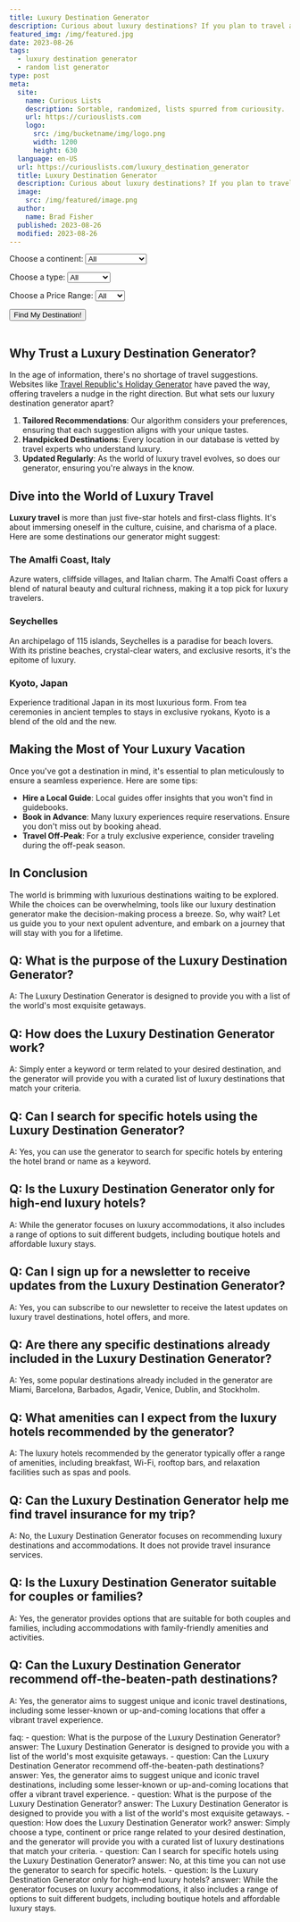 ```yaml
---
title: Luxury Destination Generator
description: Curious about luxury destinations? If you plan to travel and like boutique hotel destinations... Use our destination generator list and pick a place.
featured_img: /img/featured.jpg
date: 2023-08-26
tags:
  - luxury destination generator
  - random list generator
type: post
meta:
  site:
    name: Curious Lists
    description: Sortable, randomized, lists spurred from curiousity.
    url: https://curiouslists.com
    logo:
      src: /img/bucketname/img/logo.png
      width: 1200
      height: 630
  language: en-US
  url: https://curiouslists.com/luxury_destination_generator
  title: Luxury Destination Generator
  description: Curious about luxury destinations? If you plan to travel and like boutique hotel destinations... Use our destination generator list and pick a place.
  image:
    src: /img/featured/image.png
  author:
    name: Brad Fisher
  published: 2023-08-26
  modified: 2023-08-26
---
```


<label for="continent">Choose a continent:</label>
<select id="continent">
    <option value="all">All</option>
    <option value="North America">North America</option>
    <option value="Europe">Europe</option>
    <option value="Asia">Asia</option>
    <option value="Oceania">Oceania</option>
    <option value="Africa">Africa</option>
    <option value="South America">South America</option>
    <!-- Add other continents here -->
</select>

<label for="type">Choose a type:</label>
<select id="type">
    <option value="all">All</option>
    <option value="Beach">Beach</option>
    <option value="Mountain">Mountain</option>
    <option value="City">City</option>
    <option value="Nature">Nature</option>
    <option value="Safari">Safari</option>
    <option value="Desert">Desert</option>
    <option value="Historic">Historic</option>
    <!-- Add other types here -->
</select>

<label for="priceRange">Choose a Price Range:</label>
<select id="priceRange">
    <option value="all">All</option>
    <option value="$$$$">$$$$</option>
    <option value="$$$-$$$$">$$$-$$$$</option>
</select>

<button onclick="generateDestinations()">Find My Destination!</button>
<table class="results" id="results">

</table>


<script>
    const destinations = [
    {
        name: "St. Barts",
        continent: "North America",
        type: "Beach",
        activities: "Diving, Yachting, Shopping",
        priceRange: "$$$$"
    },
    {name: "St. Barts", continent: "North America", type: "Beach", activities: "Diving, Yachting, Shopping", priceRange: "$$$$"},
    {
        name: "St. Moritz",
        continent: "Europe",
        type: "Mountain",
        activities: "Skiing, Snowboarding, Gourmet Dining",
        priceRange: "$$$$"
    },
    {
        name: "Dubai",
        continent: "Asia",
        type: "City",
        activities: "Shopping, Skydiving, Desert Safaris",
        priceRange: "$$$-$$$$"
    },
    {
        name: "Bora Bora",
        continent: "Oceania",
        type: "Beach",
        activities: "Diving, Overwater Bungalows, Spa Treatments",
        priceRange: "$$$$"
    },
    {
        name: "Aspen",
        continent: "North America",
        type: "Mountain",
        activities: "Skiing, Snowboarding, Luxury Shopping",
        priceRange: "$$$$"
    },
    {
        name: "Santorini",
        continent: "Europe",
        type: "Beach",
        activities: "Wine Tasting, Sunset Viewing, Archaeological Tours",
        priceRange: "$$$-$$$$"
    },
    {
        name: "Tokyo",
        continent: "Asia",
        type: "City",
        activities: "Shopping, Gourmet Dining, Cultural Exploration",
        priceRange: "$$$-$$$$"
    },
    {
        name: "Maldives",
        continent: "Asia",
        type: "Beach",
        activities: "Snorkeling, Overwater Bungalows, Spa",
        priceRange: "$$$$"
    },
    {
        name: "Paris",
        continent: "Europe",
        type: "City",
        activities: "Shopping, Gourmet Dining, Museums",
        priceRange: "$$$-$$$$"
    },
    {
        name: "Banff",
        continent: "North America",
        type: "Mountain",
        activities: "Hiking, Skiing, Wildlife Viewing",
        priceRange: "$$$-$$$$"
    },
    {
        name: "Monaco",
        continent: "Europe",
        type: "City",
        activities: "Casino, Yachting, F1 Racing",
        priceRange: "$$$$"
    },
    {
        name: "Seychelles",
        continent: "Africa",
        type: "Beach",
        activities: "Diving, Island Hopping, Nature Reserves",
        priceRange: "$$$$"
    },
    {
        name: "Courchevel",
        continent: "Europe",
        type: "Mountain",
        activities: "Skiing, Snowboarding, Gourmet Dining",
        priceRange: "$$$$"
    },
    {
        name: "Venice",
        continent: "Europe",
        type: "City",
        activities: "Gondola Rides, Historical Sites, Festivals",
        priceRange: "$$$-$$$$"
    },
    {
        name: "Beverly Hills",
        continent: "North America",
        type: "City",
        activities: "Luxury Shopping, Celebrity Sightings",
        priceRange: "$$$$"
    },
    {
        name: "Ibiza",
        continent: "Europe",
        type: "Beach",
        activities: "Nightclubs, Beach Parties, Water Sports",
        priceRange: "$$$-$$$$"
    },
    {
        name: "Marrakech",
        continent: "Africa",
        type: "City",
        activities: "Historical Sites, Markets, Luxury Spas",
        priceRange: "$$$-$$$$"
    },
    {
        name: "Bali",
        continent: "Asia",
        type: "Beach",
        activities: "Yoga Retreats, Surfing, Temples",
        priceRange: "$$$-$$$$"
    },
    {
        name: "London",
        continent: "Europe",
        type: "City",
        activities: "Theatre, Shopping, Historical Sites",
        priceRange: "$$$-$$$$"
    },
    {
        name: "Amalfi Coast",
        continent: "Europe",
        type: "Beach",
        activities: "Coastal Drives, Gourmet Dining, Beaches",
        priceRange: "$$$$"
    },
    {
        name: "Cape Town",
        continent: "Africa",
        type: "City",
        activities: "Beaches, Wineries, Nature Reserves",
        priceRange: "$$$-$$$$"
    },
    {
        name: "Zermatt",
        continent: "Europe",
        type: "Mountain",
        activities: "Skiing, Hiking, Matterhorn Views",
        priceRange: "$$$$"
    },
    {
        name: "Malibu",
        continent: "North America",
        type: "Beach",
        activities: "Surfing, Luxury Villas, Wine Tasting",
        priceRange: "$$$$"
    },
    {
        name: "Kyoto",
        continent: "Asia",
        type: "City",
        activities: "Temples, Traditional Inns, Gardens",
        priceRange: "$$$-$$$$"
    },
    {
        name: "Mykonos",
        continent: "Europe",
        type: "Beach",
        activities: "Nightlife, Beaches, Historical Sites",
        priceRange: "$$$-$$$$"
    },
    {
        name: "Lake Como",
        continent: "Europe",
        type: "Beach",
        activities: "Villas, Boating, Gourmet Dining",
        priceRange: "$$$$"
    },
    {
        name: "Vienna",
        continent: "Europe",
        type: "City",
        activities: "Opera, Museums, Historical Sites",
        priceRange: "$$$-$$$$"
    },
    {
        name: "Whistler",
        continent: "North America",
        type: "Mountain",
        activities: "Skiing, Snowboarding, Mountain Biking",
        priceRange: "$$$-$$$$"
    },
    {
        name: "Singapore",
        continent: "Asia",
        type: "City",
        activities: "Shopping, Fine Dining, Gardens",
        priceRange: "$$$-$$$$"
    },
    {
        name: "Positano",
        continent: "Europe",
        type: "Beach",
        activities: "Cliffside Views, Beaches, Italian Dining",
        priceRange: "$$$$"
    },
    {
        name: "Reykjavik",
        continent: "Europe",
        type: "City",
        activities: "Northern Lights, Geothermal Spas, Nature",
        priceRange: "$$$-$$$$"
    },
    {
        name: "Maui",
        continent: "North America",
        type: "Beach",
        activities: "Beaches, Volcanoes, Water Sports",
        priceRange: "$$$-$$$$"
    },
    {
        name: "Côte d'Azur",
        continent: "Europe",
        type: "Beach",
        activities: "Beaches, Film Festival, Yachting",
        priceRange: "$$$$"
    },
    {
        name: "Hong Kong",
        continent: "Asia",
        type: "City",
        activities: "Shopping, Fine Dining, Harbor Views",
        priceRange: "$$$-$$$$"
    },
    {
        name: "Tuscany",
        continent: "Europe",
        type: "City",
        activities: "Wineries, Countryside, Art",
        priceRange: "$$$-$$$$"
    },
    {
        name: "Los Cabos",
        continent: "North America",
        type: "Beach",
        activities: "Beach Resorts, Golfing, Whale Watching",
        priceRange: "$$$-$$$$"
    },
    {
        name: "Prague",
        continent: "Europe",
        type: "City",
        activities: "Castles, Historical Sites, River Cruises",
        priceRange: "$$$-$$$$"
    },
    {
        name: "Fiji",
        continent: "Oceania",
        type: "Beach",
        activities: "Coral Reefs, Luxury Resorts, Culture",
        priceRange: "$$$$"
    },
    {
        name: "New York City",
        continent: "North America",
        type: "City",
        activities: "Broadway, Shopping, Fine Dining",
        priceRange: "$$$-$$$$"
    },
    {
        name: "Cinque Terre",
        continent: "Europe",
        type: "Beach",
        activities: "Hiking, Coastal Views, Italian Cuisine",
        priceRange: "$$$-$$$$"
    },
    {
        name: "Sydney",
        continent: "Oceania",
        type: "City",
        activities: "Opera House, Beaches, Harbor",
        priceRange: "$$$-$$$$"
    },
    {
        name: "Napa Valley",
        continent: "North America",
        type: "City",
        activities: "Wineries, Gourmet Dining, Spa Retreats",
        priceRange: "$$$-$$$$"
    },
    {
        name: "Rome",
        continent: "Europe",
        type: "City",
        activities: "Historical Sites, Italian Cuisine, Shopping",
        priceRange: "$$$-$$$$"
    },
    {
        name: "Turks and Caicos",
        continent: "North America",
        type: "Beach",
        activities: "Coral Reefs, Beach Resorts, Diving",
        priceRange: "$$$$"
    },
    {
        name: "Barcelona",
        continent: "Europe",
        type: "City",
        activities: "Architecture, Beaches, Nightlife",
        priceRange: "$$$-$$$$"
    },
    {
        name: "Phuket",
        continent: "Asia",
        type: "Beach",
        activities: "Beach Resorts, Thai Cuisine, Islands",
        priceRange: "$$$-$$$$"
    },
    {
        name: "Las Vegas",
        continent: "North America",
        type: "City",
        activities: "Casinos, Shows, Fine Dining",
        priceRange: "$$$-$$$$"
    },
    {
        name: "Santorini",
        continent: "Europe",
        type: "Beach",
        activities: "Cliffside Views, Sunsets, Greek Cuisine",
        priceRange: "$$$-$$$$"
    },
    {
        name: "Rio de Janeiro",
        continent: "South America",
        type: "Beach",
        activities: "Beaches, Carnival, Landmarks",
        priceRange: "$$$-$$$$"
    },
    {
        name: "Milan",
        continent: "Europe",
        type: "City",
        activities: "Fashion, Design, Italian Cuisine",
        priceRange: "$$$-$$$$"
    },
    {
        name: "Tahiti",
        continent: "Oceania",
        type: "Beach",
        activities: "Overwater Bungalows, Diving, Culture",
        priceRange: "$$$$"
    },
    {
        name: "Moscow",
        continent: "Europe",
        type: "City",
        activities: "Historical Sites, Ballet, Luxury Shopping",
        priceRange: "$$$-$$$$"
    },
    {
        name: "Costa Smeralda",
        continent: "Europe",
        type: "Beach",
        activities: "Beaches, Yachting, Italian Dining",
        priceRange: "$$$$"
    },
    {
        name: "Buenos Aires",
        continent: "South America",
        type: "City",
        activities: "Tango, Fine Dining, Architecture",
        priceRange: "$$$-$$$$"
    },
    {
        name: "Queenstown",
        continent: "Oceania",
        type: "Mountain",
        activities: "Adventure Sports, Skiing, Lakes",
        priceRange: "$$$-$$$$"
    },
    {
        name: "Marrakech",
        continent: "Africa",
        type: "City",
        activities: "Markets, Palaces, Moroccan Cuisine",
        priceRange: "$$$-$$$$"
    },
    {
        name: "Jaipur",
        continent: "Asia",
        type: "City",
        activities: "Palaces, Festivals, Indian Cuisine",
        priceRange: "$$$-$$$$"
    },
    {
        name: "Zurich",
        continent: "Europe",
        type: "City",
        activities: "Banking, Swiss Cuisine, Lake Activities",
        priceRange: "$$$-$$$$"
    },
    {
        name: "Vancouver",
        continent: "North America",
        type: "City",
        activities: "Outdoor Activities, Fine Dining, Ocean",
        priceRange: "$$$-$$$$"
    },
    {
        name: "Florence",
        continent: "Europe",
        type: "",
        activities: "",
        priceRange: ""
    },
    {
        name: "Florence",
        continent: "Europe",
        type: "City",
        activities: "Renaissance Art, Tuscan Cuisine, Wine Tours",
        priceRange: "$$$-$$$$"
    },
    {
        name: "Bahamas",
        continent: "North America",
        type: "Beach",
        activities: "Diving, Beach Resorts, Fishing",
        priceRange: "$$$-$$$$"
    },
    {
        name: "Edinburgh",
        continent: "Europe",
        type: "City",
        activities: "Castles, Festivals, Scottish Cuisine",
        priceRange: "$$$-$$$$"
    },
    {
        name: "Bruges",
        continent: "Europe",
        type: "City",
        activities: "Canals, Medieval Architecture, Chocolate",
        priceRange: "$$$-$$$$"
    },
    {
        name: "Anguilla",
        continent: "North America",
        type: "Beach",
        activities: "Beaches, Music Festivals, Water Sports",
        priceRange: "$$$$"
    },
    {
        name: "Berlin",
        continent: "Europe",
        type: "City",
        activities: "History, Nightlife, Art Galleries",
        priceRange: "$$$-$$$$"
    },
    {
        name: "Hvar",
        continent: "Europe",
        type: "Beach",
        activities: "Nightlife, Historic Sites, Lavender Fields",
        priceRange: "$$$-$$$$"
    },
    {
        name: "Jackson Hole",
        continent: "North America",
        type: "Mountain",
        activities: "Skiing, Wildlife, National Parks",
        priceRange: "$$$-$$$$"
    },
    {
        name: "Porto",
        continent: "Europe",
        type: "City",
        activities: "Wine Cellars, River Cruises, Historic Sites",
        priceRange: "$$$-$$$$"
    },
    {
        name: "Necker Island",
        continent: "North America",
        type: "Beach",
        activities: "Private Island, Water Sports, Relaxation",
        priceRange: "$$$$"
    },
    {
        name: "Amsterdam",
        continent: "Europe",
        type: "City",
        activities: "Canals, Museums, Tulip Gardens",
        priceRange: "$$$-$$$$"
    },
    {
        name: "Mauritius",
        continent: "Africa",
        type: "Beach",
        activities: "Water Sports, Nature Parks, Golf",
        priceRange: "$$$-$$$$"
    },
    {
        name: "Telluride",
        continent: "North America",
        type: "Mountain",
        activities: "Skiing, Festivals, Mountain Biking",
        priceRange: "$$$-$$$$"
    },
    {
        name: "Lisbon",
        continent: "Europe",
        type: "City",
        activities: "Historic Sites, Nightlife, Portuguese Cuisine",
        priceRange: "$$$-$$$$"
    },
    {
        name: "Capri",
        continent: "Europe",
        type: "Beach",
        activities: "Blue Grotto, Luxury Shopping, Cliffside Views",
        priceRange: "$$$$"
    },
    {
        name: "Bangkok",
        continent: "Asia",
        type: "City",
        activities: "Temples, Street Food, Luxury Shopping",
        priceRange: "$$$-$$$$"
    },
    {
        name: "Antigua",
        continent: "North America",
        type: "Beach",
        activities: "Sailing, Historic Sites, Beaches",
        priceRange: "$$$-$$$$"
    },
    {
        name: "Vienna",
        continent: "Europe",
        type: "City",
        activities: "Opera, Museums, Coffeehouses",
        priceRange: "$$$-$$$$"
    },
    {
        name: "Maldives",
        continent: "Asia",
        type: "Beach",
        activities: "Overwater Bungalows, Diving, Spa Retreats",
        priceRange: "$$$$"
    },
    {
        name: "Istanbul",
        continent: "Europe/Asia",
        type: "City",
        activities: "Bazaars, Historic Sites, Turkish Cuisine",
        priceRange: "$$$-$$$$"
    },
    {
        name: "Santorini",
        continent: "Europe",
        type: "Beach",
        activities: "Sunsets, Volcanic Beaches, Wine Tasting",
        priceRange: "$$$-$$$$"
    },
    {
        name: "Copenhagen",
        continent: "Europe",
        type: "City",
        activities: "Design, Gourmet Cuisine, Historic Palaces",
        priceRange: "$$$-$$$$"
    },
    {
        name: "Punta Cana",
        continent: "North America",
        type: "Beach",
        activities: "Beach Resorts, Golf, Water Sports",
        priceRange: "$$$-$$$$"
    },
    {
        name: "Nice",
        continent: "Europe",
        type: "Beach",
        activities: "Promenade, French Riviera, Art Museums",
        priceRange: "$$$-$$$$"
    },
    {
        name: "Kruger National Park",
        continent: "Africa",
        type: "Safari",
        activities: "Wildlife Viewing, Luxury Lodges, Nature",
        priceRange: "$$$$"
    },
    {
        name: "Madrid",
        continent: "Europe",
        type: "City",
        activities: "Art Museums, Spanish Cuisine, Historic Sites",
        priceRange: "$$$-$$$$"
    },
    {
        name: "Buzios",
        continent: "South America",
        type: "Beach",
        activities: "Beaches, Nightlife, Water Sports",
        priceRange: "$$$-$$$$"
    },
    {
        name: "Helsinki",
        continent: "Europe",
        type: "City",
        activities: "Design, Archipelago, Finnish Saunas",
        priceRange: "$$$-$$$$"
    },
    {
        name: "Goa",
        continent: "Asia",
        type: "Beach",
        activities: "Beach Parties, Portuguese Heritage, Water Sports",
        priceRange: "$$$-$$$$"
    },
    {
        name: "Oslo",
        continent: "Europe",
        type: "City",
        activities: "Museums, Modern Architecture, Seafood",
        priceRange: "$$$-$$$$"
    },
    {
        name: "Montreal",
        continent: "North America",
        type: "City",
        activities: "Festivals, French Cuisine, Historic Sites",
        priceRange: "$$$-$$$$"
    },
    {
        name: "Dubrovnik",
        continent: "Europe",
        type: "Beach",
        activities: "Historic Walls, Adriatic Sea, Game of Thrones Tours",
        priceRange: "$$$-$$$$"
    },
    {
        name: "Galapagos Islands",
        continent: "South America",
        type: "Nature",
        activities: "Wildlife Viewing, Cruises, Diving",
        priceRange: "$$$$"
    },
    {
        name: "Stockholm",
        continent: "Europe",
        type: "City",
        activities: "Archipelago, Design, Museums",
        priceRange: "$$$-$$$$"
    },
    {
        name: "Agra",
        continent: "Asia",
        type: "City",
        activities: "Taj Mahal, Mughal Heritage, Luxury Resorts",
        priceRange: "$$$-$$$$"
    },
    {
        name: "Budapest",
        continent: "Europe",
        type: "City",
        activities: "Thermal Baths, River Cruises, Historic Sites",
        priceRange: "$$$-$$$$"
    },
    {
        name: "Marrakech",
        continent: "Africa",
        type: "City",
        activities: "Souks, Riads, Atlas Mountains",
        priceRange: "$$$-$$$$"
    },
    {
        name: "Ravello",
        continent: "Europe",
        type: "Beach",
        activities: "Cliffside Views, Gardens, Concerts",
        priceRange: "$$$$"
    },
    {
        name: "Athens",
        continent: "Europe",
        type: "City",
        activities: "Acropolis, Greek Cuisine, Islands",
        priceRange: "$$$-$$$$"
    },
    {
        name: "Tahiti",
        continent: "Oceania",
        type: "Beach",
        activities: "Overwater Bungalows, Surfing, French Polynesian Culture",
        priceRange: "$$$$"
    },
    {
        name: "Beirut",
        continent: "Asia",
        type: "City",
        activities: "Nightlife, Mediterranean Cuisine, History",
        priceRange: "$$$-$$$$"
    },
    {
        name: "Sardinia",
        continent: "Europe",
        type: "Beach",
        activities: "Beaches, Italian Cuisine, Yachting",
        priceRange: "$$$-$$$$"
    },
    {
        name: "Quebec City",
        continent: "North America",
        type: "City",
        activities: "Historic Sites, French Culture, Festivals",
        priceRange: "$$$-$$$$"
    },
    {
        name: "Petra",
        continent: "Asia",
        type: "Historic",
        activities: "Ancient Ruins, Desert Landscapes, Archaeology",
        priceRange: "$$$-$$$$"
    },
    {
        name: "Geneva",
        continent: "Europe",
        type: "City",
        activities: "Lake Geneva, Luxury Shopping, International Organizations",
        priceRange: "$$$-$$$$"
    },
    {
        name: "Yosemite",
        continent: "North America",
        type: "Nature",
        activities: "Hiking, Waterfalls, Luxury Lodges",
        priceRange: "$$$-$$$$"
    },
    {
        name: "Shanghai",
        continent: "Asia",
        type: "City",
        activities: "Skyline, Shopping, Chinese Cuisine",
        priceRange: "$$$-$$$$"
    },
    {
        name: "Corsica",
        continent: "Europe",
        type: "Beach",
        activities: "Hiking, French Cuisine, Beaches",
        priceRange: "$$$-$$$$"
    },
    {
        name: "Cairo",
        continent: "Africa",
        type: "City",
        activities: "Pyramids, Nile River, Egyptian Museum",
        priceRange: "$$$-$$$$"
    },
    {
        name: "Grand Canyon",
        continent: "North America",
        type: "Nature",
        activities: "Hiking, Rafting, Helicopter Tours",
        priceRange: "$$$-$$$$"
    },
    {
        name: "Chiang Mai",
        continent: "Asia",
        type: "City",
        activities: "Temples, Night Markets, Elephant Sanctuaries",
        priceRange: "$$$-$$$$"
    },
    {
        name: "Lake Tahoe",
        continent: "North America",
        type: "Mountain",
        activities: "Skiing, Beaches, Casinos",
        priceRange: "$$$-$$$$"
    },
    {
        name: "Lucerne",
        continent: "Europe",
        type: "City",
        activities: "Lake Cruises, Swiss Alps, Historic Bridges",
        priceRange: "$$$-$$$$"
    },
    {
        name: "Santorini",
        continent: "Europe",
        type: "Beach",
        activities: "Caldera Views, Wineries, Sunsets",
        priceRange: "$$$-$$$$"
    },
    {
        name: "Melbourne",
        continent: "Oceania",
        type: "City",
        activities: "Art Alleys, Coffee Culture, Beaches",
        priceRange: "$$$-$$$$"
    },
    {
        name: "Udaipur",
        continent: "Asia",
        type: "City",
        activities: "Palaces, Lakes, Luxury Resorts",
        priceRange: "$$$-$$$$"
    },
    {
        name: "Casablanca",
        continent: "Africa",
        type: "City",
        activities: "Historic Mosques, Beaches, Markets",
        priceRange: "$$$-$$$$"
    },
    {
        name: "Lake Bled",
        continent: "Europe",
        type: "Nature",
        activities: "Castle, Island Church, Rowing",
        priceRange: "$$$-$$$$"
    },
    {
        name: "Jerusalem",
        continent: "Asia",
        type: "City",
        activities: "Religious Sites, Museums, Markets",
        priceRange: "$$$-$$$$"
    },
    {
        name: "Serengeti",
        continent: "Africa",
        type: "Safari",
        activities: "Wildlife Safaris, Balloon Rides, Maasai Culture",
        priceRange: "$$$$"
    },
    {
        name: "Brunei",
        continent: "Asia",
        type: "City",
        activities: "Mosques, Water Villages, Rainforests",
        priceRange: "$$$-$$$$"
    },
    {
        name: "Salzburg",
        continent: "Europe",
        type: "City",
        activities: "Mozart's Birthplace, Festivals, Castles",
        priceRange: "$$$-$$$$"
    },
    {
        name: "Playa del Carmen",
        continent: "North America",
        type: "Beach",
        activities: "Beaches, Nightlife, Mayan Ruins",
        priceRange: "$$$-$$$$"
    },
    {
        name: "Ljubljana",
        continent: "Europe",
        type: "City",
        activities: "Riverfront Cafes, Castle, Festivals",
        priceRange: "$$$-$$$$"
    },
    {
        name: "Belize Barrier Reef",
        continent: "North America",
        type: "Beach",
        activities: "Diving, Snorkeling, Island Resorts",
        priceRange: "$$$-$$$$"
    },
    {
        name: "Krakow",
        continent: "Europe",
        type: "City",
        activities: "Historic Sites, Polish Cuisine, Music",
        priceRange: "$$$-$$$$"
    },
    {
        name: "Borneo",
        continent: "Asia",
        type: "Nature",
        activities: "Rainforests, Orangutans, Diving",
        priceRange: "$$$-$$$$"
    },
    {
        name: "Cartagena",
        continent: "South America",
        type: "City",
        activities: "Colonial Architecture, Beaches, Festivals",
        priceRange: "$$$-$$$$"
    },
    {
        name: "Interlaken",
        continent: "Europe",
        type: "Mountain",
        activities: "Adventure Sports, Lakes, Swiss Alps",
        priceRange: "$$$-$$$$"
    },
    {
        name: "Cappadocia",
        continent: "Asia",
        type: "Nature",
        activities: "Hot Air Ballooning, Underground Cities, Hiking",
        priceRange: "$$$-$$$$"
    },
    {
        name: "Jordan Dead Sea",
        continent: "Asia",
        type: "Beach",
        activities: "Mud Baths, Floating, Spa Resorts",
        priceRange: "$$$-$$$$"
    },
    {
        name: "Galway",
        continent: "Europe",
        type: "City",
        activities: "Music Festivals, Irish Culture, Coastal Views",
        priceRange: "$$$-$$$$"
    },
    {
        name: "Tulum",
        continent: "North America",
        type: "Beach",
        activities: "Mayan Ruins, Beach Resorts, Cenotes",
        priceRange: "$$$-$$$$"
    },
    {
        name: "Dubrovnik",
        continent: "Europe",
        type: "City",
        activities: "Medieval Walls, Adriatic Sea, Historic Sites",
        priceRange: "$$$-$$$$"
    },
    {
        name: "Kyoto",
        continent: "Asia",
        type: "City",
        activities: "Temples, Geishas, Traditional Inns",
        priceRange: "$$$-$$$$"
    },
    {
        name: "Cinque Terre",
        continent: "Europe",
        type: "Beach",
        activities: "Coastal Villages, Hiking, Italian Cuisine",
        priceRange: "$$$-$$$$"
    },
    {
        name: "Andaman Islands",
        continent: "Asia",
        type: "Beach",
        activities: "Coral Reefs, Beaches, Water Sports",
        priceRange: "$$$-$$$$"
    },
    {
        name: "Reykjavik",
        continent: "Europe",
        type: "City",
        activities: "Geothermal Pools, Northern Lights, Whales",
        priceRange: "$$$-$$$$"
    },
    {
        name: "Machu Picchu",
        continent: "South America",
        type: "Historic",
        activities: "Incan Ruins, Hiking, Sacred Valley",
        priceRange: "$$$-$$$$"
    },
    {
        name: "Tromsø",
        continent: "Europe",
        type: "City",
        activities: "Northern Lights, Midnight Sun, Fjords",
        priceRange: "$$$-$$$$"
    },
    {
        name: "Riga",
        continent: "Europe",
        type: "City",
        activities: "Art Nouveau, History, Baltic Culture",
        priceRange: "$$$-$$$$"
    },
    {
        name: "Bora Bora",
        continent: "Oceania",
        type: "Beach",
        activities: "Overwater Bungalows, Lagoons, Diving",
        priceRange: "$$$$"
    },
    {
        name: "Tallinn",
        continent: "Europe",
        type: "City",
        activities: "Medieval Old Town, Festivals, Baltic Sea",
        priceRange: "$$$-$$$$"
    },
    {
        name: "Havana",
        continent: "North America",
        type: "City",
        activities: "Vintage Cars, Salsa, Historic Architecture",
        priceRange: "$$$-$$$$"
    },
    {
        name: "Victoria Falls",
        continent: "Africa",
        type: "Nature",
        activities: "Waterfalls, Rafting, Wildlife Safaris",
        priceRange: "$$$-$$$$"
    },
    {
        name: "Split",
        continent: "Europe",
        type: "City",
        activities: "Roman Ruins, Adriatic Sea, Islands",
        priceRange: "$$$-$$$$"
    },
    {
        name: "San Sebastian",
        continent: "Europe",
        type: "Beach",
        activities: "Gourmet Dining, Beaches, Film Festival",
        priceRange: "$$$-$$$$"
    },
    {
        name: "Montenegro Coast",
        continent: "Europe",
        type: "Beach",
        activities: "Medieval Towns, Adriatic Sea, Mountains",
        priceRange: "$$$-$$$$"
    },
    {
        name: "Vilnius",
        continent: "Europe",
        type: "City",
        activities: "Baroque Architecture, Festivals, Baltic Culture",
        priceRange: "$$$-$$$$"
    },
    {
        name: "Giza",
        continent: "Africa",
        type: "Historic",
        activities: "Pyramids, Sphinx, Nile River Cruises",
        priceRange: "$$$-$$$$"
    },
    {
        name: "Zakynthos",
        continent: "Europe",
        type: "Beach",
        activities: "Shipwreck Beach, Turtles, Caves",
        priceRange: "$$$-$$$$"
    },
    {
        name: "Da Nang",
        continent: "Asia",
        type: "Beach",
        activities: "Marble Mountains, Beaches, Golf",
        priceRange: "$$$-$$$$"
    },
    {
        name: "Porto Cervo",
        continent: "Europe",
        type: "Beach",
        activities: "Luxury Resorts, Yachting, Italian Cuisine",
        priceRange: "$$$$"
    },
    {
        name: "Nha Trang",
        continent: "Asia",
        type: "Beach",
        activities: "Diving, Islands, Spa Resorts",
        priceRange: "$$$-$$$$"
    },
    {
        name: "Valletta",
        continent: "Europe",
        type: "City",
        activities: "Historic Sites, Mediterranean Harbor, Festivals",
        priceRange: "$$$-$$$$"
    },
    {
        name: "Bodrum",
        continent: "Asia",
        type: "Beach",
        activities: "Ancient Ruins, Nightlife, Turkish Riviera",
        priceRange: "$$$-$$$$"
    },
    {
        name: "Chamonix",
        continent: "Europe",
        type: "Mountain",
        activities: "Skiing, Mountaineering, Alpine Views",
        priceRange: "$$$-$$$$"
    },
    {
        name: "Marrakech",
        continent: "Africa",
        type: "City",
        activities: "Souks, Palaces, Desert Tours",
        priceRange: "$$$-$$$$"
    },
    {
        name: "Rhodes",
        continent: "Europe",
        type: "Beach",
        activities: "Medieval Town, Beaches, Greek Cuisine",
        priceRange: "$$$-$$$$"
    },
    {
        name: "Siem Reap",
        continent: "Asia",
        type: "Historic",
        activities: "Angkor Wat, Night Markets, Floating Villages",
        priceRange: "$$$-$$$$"
    },
    {
        name: "Santorini",
        continent: "Europe",
        type: "Beach",
        activities: "Caldera Views, Wine Tours, Ancient Ruins",
        priceRange: "$$$-$$$$"
    },
    {
        name: "Whitsunday Islands",
        continent: "Oceania",
        type: "Beach",
        activities: "Sailing, White Sand Beaches, Coral Reefs",
        priceRange: "$$$-$$$$"
    },
    {
        name: "Warsaw",
        continent: "Europe",
        type: "City",
        activities: "Historic Sites, Museums, Polish Cuisine",
        priceRange: "$$$-$$$$"
    },
    {
        name: "Scottsdale",
        continent: "North America",
        type: "Desert",
        activities: "Golf, Luxury Spas, Art Galleries",
        priceRange: "$$$-$$$$"
    },
    {
        name: "Kyoto",
        continent: "Asia",
        type: "City",
        activities: "Temples, Traditional Tea Houses, Gardens",
        priceRange: "$$$-$$$$"
    },
    {
        name: "Plitvice Lakes",
        continent: "Europe",
        type: "Nature",
        activities: "Waterfalls, Lakes, Hiking",
        priceRange: "$$$-$$$$"
    },
    {
        name: "Cancun",
        continent: "North America",
        type: "Beach",
        activities: "Beach Resorts, Mayan Ruins, Nightlife",
        priceRange: "$$$-$$$$"
    },
    {
        name: "Dubrovnik",
        continent: "Europe",
        type: "City",
        activities: "Medieval Walls, Adriatic Views, Historic Old Town",
        priceRange: "$$$-$$$$"
    },
    {
        name: "Maldives",
        continent: "Asia",
        type: "Beach",
        activities: "Overwater Bungalows, Diving, Private Islands",
        priceRange: "$$$$"
    },
    {
        name: "Quebec City",
        continent: "North America",
        type: "City",
        activities: "French Heritage, Festivals, Historic Old Town",
        priceRange: "$$$-$$$$"
    },
    {
        name: "Sorrento",
        continent: "Europe",
        type: "Beach",
        activities: "Cliffside Views, Italian Cuisine, Limoncello",
        priceRange: "$$$-$$$$"
    },
    {
        name: "Ho Chi Minh City",
        continent: "Asia",
        type: "City",
        activities: "Markets, Historic Sites, Vietnamese Cuisine",
        priceRange: "$$$-$$$$"
    },
    {
        name: "Taormina",
        continent: "Europe",
        type: "Beach",
        activities: "Ancient Theatre, Sicilian Cuisine, Mount Etna Views",
        priceRange: "$$$-$$$$"
    },
    {
        name: "Nairobi",
        continent: "Africa",
        type: "City",
        activities: "Wildlife Parks, Cultural Centers, Shopping",
        priceRange: "$$$-$$$$"
    },
    {
        name: "Prague",
        continent: "Europe",
        type: "City",
        activities: "Castles, Historic Bridges, Czech Beer",
        priceRange: "$$$-$$$$"
    },
    {
        name: "Moorea",
        continent: "Oceania",
        type: "Beach",
        activities: "Lagoons, Overwater Bungalows, Diving",
        priceRange: "$$$-$$$$"
    },
    {
        name: "Oslo",
        continent: "Europe",
        type: "City",
        activities: "Museums, Modern Architecture, Seafood",
        priceRange: "$$$-$$$$"
    },
    {
        name: "Cusco",
        continent: "South America",
        type: "Historic",
        activities: "Incan Ruins, Andean Culture, Sacred Valley",
        priceRange: "$$$-$$$$"
    },
    {
        name: "St. Petersburg",
        continent: "Europe",
        type: "City",
        activities: "Palaces, Museums, Ballet",
        priceRange: "$$$-$$$$"
    },
    {
        name: "Belize City",
        continent: "North America",
        type: "Beach",
        activities: "Mayan Ruins, Diving, Jungle Adventures",
        priceRange: "$$$-$$$$"
    },
    {
        name: "Marrakech",
        continent: "Africa",
        type: "City",
        activities: "Markets, Riads, Atlas Mountains",
        priceRange: "$$$-$$$$"
    },
    {
        name: "Vienna",
        continent: "Europe",
        type: "City",
        activities: "Opera, Museums, Coffeehouses",
        priceRange: "$$$-$$$$"
    },
    {
        name: "Galápagos Islands",
        continent: "South America",
        type: "Nature",
        activities: "Wildlife Viewing, Diving, Volcanic Landscapes",
        priceRange: "$$$$"
    },
    {
        name: "Bratislava",
        continent: "Europe",
        type: "City",
        activities: "Castles, Danube River, Historic Old Town",
        priceRange: "$$$-$$$$"
    },
    {
        name: "Kauai",
        continent: "North America",
        type: "Beach",
        activities: "Canyons, Beaches, Helicopter Tours",
        priceRange: "$$$-$$$$"
    },
    {
        name: "Budapest",
        continent: "Europe",
        type: "City",
        activities: "Thermal Baths, River Cruises, Historic Sites",
        priceRange: "$$$-$$$$"
    },
    {
        name: "Lombok",
        continent: "Asia",
        type: "Beach",
        activities: "Waterfalls, Beaches, Hiking",
        priceRange: "$$$-$$$$"
    },
    {
        name: "Granada",
        continent: "Europe",
        type: "City",
        activities: "Alhambra, Historic Sites, Spanish Cuisine",
        priceRange: "$$$-$$$$"
    },
    {
        name: "Antwerp",
        continent: "Europe",
        type: "City",
        activities: "Diamond District, Fashion, Belgian Chocolate",
        priceRange: "$$$-$$$$"
    },
    {
        name: "Mendoza",
        continent: "South America",
        type: "City",
        activities: "Wineries, Andean Views, Gourmet Dining",
        priceRange: "$$$-$$$$"
    },
    {
        name: "Jerusalem",
        continent: "Asia",
        type: "City",
        activities: "Religious Sites, Museums, Historic Markets",
        priceRange: "$$$-$$$$"
    },
    {
        name: "Baku",
        continent: "Asia",
        type: "City",
        activities: "Modern Architecture, Historic Old Town, Caspian Sea",
        priceRange: "$$$-$$$$"
    },
    {
        name: "Grenada",
        continent: "North America",
        type: "Beach",
        activities: "Spice Plantations, Beaches, Waterfalls",
        priceRange: "$$$-$$$$"
    },
    {
        name: "Lviv",
        continent: "Europe",
        type: "City",
        activities: "Historic Centers, Coffee Culture, Festivals",
        priceRange: "$$$-$$$$"
    },
    {
        name: "Hangzhou",
        continent: "Asia",
        type: "City",
        activities: "West Lake, Tea Plantations, Temples",
        priceRange: "$$$-$$$$"
    },
    {
        name: "Porto",
        continent: "Europe",
        type: "City",
        activities: "Wine Cellars, Riverfront, Historic District",
        priceRange: "$$$-$$$$"
    },
    {
        name: "Punta del Este",
        continent: "South America",
        type: "Beach",
        activities: "Beaches, Nightlife, Art and Sculpture",
        priceRange: "$$$-$$$$"
    },
    {
        name: "Rotorua",
        continent: "Oceania",
        type: "Nature",
        activities: "Geothermal Pools, Maori Culture, Adventure Sports",
        priceRange: "$$$-$$$$"
    },
    {
        name: "Dubrovnik",
        continent: "Europe",
        type: "City",
        activities: "Adriatic Sea, Historic Walls, Game of Thrones Tours",
        priceRange: "$$$-$$$$"
    }

    ];

let lastResults = [];

function shuffleArray(array) {
    for (let i = array.length - 1; i > 0; i--) {
        const j = Math.floor(Math.random() * (i + 1));
        [array[i], array[j]] = [array[j], array[i]]; // Swap elements
    }
}

function arraysEqual(a, b) {
    if (a.length !== b.length) return false;
    for (let i = 0; i < a.length; i++) {
        if (a[i].name !== b[i].name) return false;
    }
    return true;
}

function generateDestinations() {
    const continent = document.getElementById('continent').value;
    const type = document.getElementById('type').value;
    const priceRange = document.getElementById('priceRange').value;

    const filteredDestinations = destinations.filter(destination => {
        return (continent === "all" || destination.continent === continent) &&
               (type === "all" || destination.type === type) &&
               (priceRange === "all" || destination.priceRange === priceRange);
    });

    let newResults;
    do {
        shuffleArray(filteredDestinations); // Shuffle the results
        newResults = filteredDestinations.slice(0, 5);
    } while (arraysEqual(lastResults, newResults) && filteredDestinations.length > 5);

    lastResults = newResults;

    const output = newResults.map(destination => 
        `<tr>
            <td>${destination.name}</td>
            <td>${destination.continent}</td>
            <td>${destination.type}</td>
            <td>${destination.activities}</td>
            <td>${destination.priceRange}</td>
        </tr>`
    ).join('');

    document.getElementById('results').innerHTML = output;
}


</script>


Why Trust a Luxury Destination Generator?
-----------------------------------------

In the age of information, there's no shortage of travel suggestions. Websites like [Travel Republic's Holiday Generator](https://www.travelrepublic.co.uk/a/holiday-generator/) have paved the way, offering travelers a nudge in the right direction. But what sets our luxury destination generator apart?

1.  **Tailored Recommendations**: Our algorithm considers your preferences, ensuring that each suggestion aligns with your unique tastes.
2.  **Handpicked Destinations**: Every location in our database is vetted by travel experts who understand luxury.
3.  **Updated Regularly**: As the world of luxury travel evolves, so does our generator, ensuring you're always in the know.

Dive into the World of Luxury Travel
------------------------------------

**Luxury travel** is more than just five-star hotels and first-class flights. It's about immersing oneself in the culture, cuisine, and charisma of a place. Here are some destinations our generator might suggest:

### **The Amalfi Coast, Italy**

Azure waters, cliffside villages, and Italian charm. The Amalfi Coast offers a blend of natural beauty and cultural richness, making it a top pick for luxury travelers.

### **Seychelles**

An archipelago of 115 islands, Seychelles is a paradise for beach lovers. With its pristine beaches, crystal-clear waters, and exclusive resorts, it's the epitome of luxury.

### **Kyoto, Japan**

Experience traditional Japan in its most luxurious form. From tea ceremonies in ancient temples to stays in exclusive ryokans, Kyoto is a blend of the old and the new.

Making the Most of Your Luxury Vacation
---------------------------------------

Once you've got a destination in mind, it's essential to plan meticulously to ensure a seamless experience. Here are some tips:

-   **Hire a Local Guide**: Local guides offer insights that you won't find in guidebooks.
-   **Book in Advance**: Many luxury experiences require reservations. Ensure you don't miss out by booking ahead.
-   **Travel Off-Peak**: For a truly exclusive experience, consider traveling during the off-peak season.

In Conclusion
-------------

The world is brimming with luxurious destinations waiting to be explored. While the choices can be overwhelming, tools like our luxury destination generator make the decision-making process a breeze. So, why wait? Let us guide you to your next opulent adventure, and embark on a journey that will stay with you for a lifetime.

Q: What is the purpose of the Luxury Destination Generator?
-----------------------------------------------------------

A: The Luxury Destination Generator is designed to provide you with a list of the world's most exquisite getaways.

Q: How does the Luxury Destination Generator work?
--------------------------------------------------

A: Simply enter a keyword or term related to your desired destination, and the generator will provide you with a curated list of luxury destinations that match your criteria.

Q: Can I search for specific hotels using the Luxury Destination Generator?
---------------------------------------------------------------------------

A: Yes, you can use the generator to search for specific hotels by entering the hotel brand or name as a keyword.

Q: Is the Luxury Destination Generator only for high-end luxury hotels?
-----------------------------------------------------------------------

A: While the generator focuses on luxury accommodations, it also includes a range of options to suit different budgets, including boutique hotels and affordable luxury stays.

Q: Can I sign up for a newsletter to receive updates from the Luxury Destination Generator?
-------------------------------------------------------------------------------------------

A: Yes, you can subscribe to our newsletter to receive the latest updates on luxury travel destinations, hotel offers, and more.

Q: Are there any specific destinations already included in the Luxury Destination Generator?
--------------------------------------------------------------------------------------------

A: Yes, some popular destinations already included in the generator are Miami, Barcelona, Barbados, Agadir, Venice, Dublin, and Stockholm.

Q: What amenities can I expect from the luxury hotels recommended by the generator?
-----------------------------------------------------------------------------------

A: The luxury hotels recommended by the generator typically offer a range of amenities, including breakfast, Wi-Fi, rooftop bars, and relaxation facilities such as spas and pools.

Q: Can the Luxury Destination Generator help me find travel insurance for my trip?
----------------------------------------------------------------------------------

A: No, the Luxury Destination Generator focuses on recommending luxury destinations and accommodations. It does not provide travel insurance services.

Q: Is the Luxury Destination Generator suitable for couples or families?
------------------------------------------------------------------------

A: Yes, the generator provides options that are suitable for both couples and families, including accommodations with family-friendly amenities and activities.

Q: Can the Luxury Destination Generator recommend off-the-beaten-path destinations?
-----------------------------------------------------------------------------------

A: Yes, the generator aims to suggest unique and iconic travel destinations, including some lesser-known or up-and-coming locations that offer a vibrant travel experience.

faq:
    - question: What is the purpose of the Luxury Destination Generator?
      answer: The Luxury Destination Generator is designed to provide you with a list of the world's most exquisite getaways.
    - question: Can the Luxury Destination Generator recommend off-the-beaten-path destinations?
      answer: Yes, the generator aims to suggest unique and iconic travel destinations, including some lesser-known or up-and-coming locations that offer a vibrant travel experience.
    - question: What is the purpose of the Luxury Destination Generator?
      answer: The Luxury Destination Generator is designed to provide you with a list of the world's most exquisite getaways.
    - question: How does the Luxury Destination Generator work?
      answer: Simply choose a type, continent or price range related to your desired destination, and the generator will provide you with a curated list of luxury destinations that match your criteria.
    - question: Can I search for specific hotels using the Luxury Destination Generator?
      answer: No, at this time you can not use the generator to search for specific hotels.
    - question: Is the Luxury Destination Generator only for high-end luxury hotels?
      answer: While the generator focuses on luxury accommodations, it also includes a range of options to suit different budgets, including boutique hotels and affordable luxury stays.